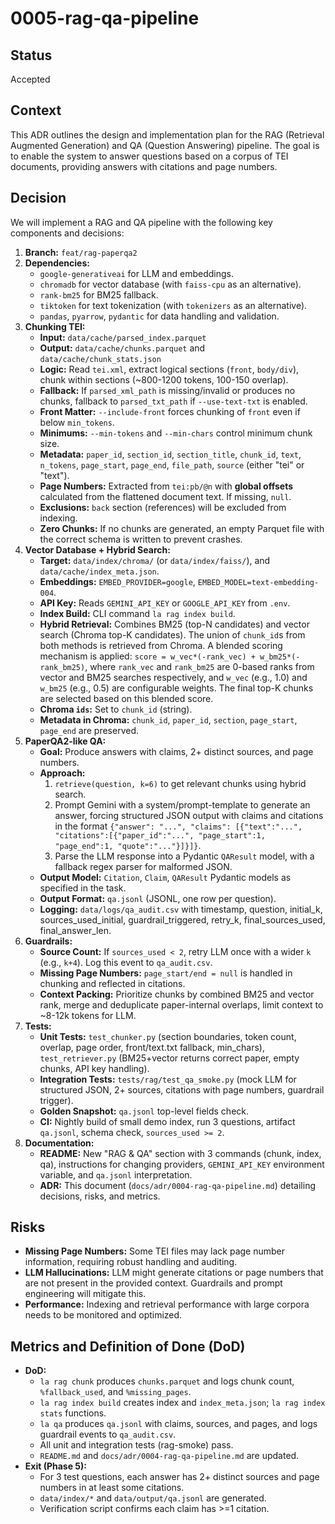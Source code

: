 # 0005-rag-qa-pipeline

## Status

Accepted

## Context

This ADR outlines the design and implementation plan for the RAG (Retrieval Augmented Generation) and QA (Question Answering) pipeline. The goal is to enable the system to answer questions based on a corpus of TEI documents, providing answers with citations and page numbers.

## Decision

We will implement a RAG and QA pipeline with the following key components and decisions:

1.  **Branch:** `feat/rag-paperqa2`
2.  **Dependencies:**
    *   `google-generativeai` for LLM and embeddings.
    *   `chromadb` for vector database (with `faiss-cpu` as an alternative).
    *   `rank-bm25` for BM25 fallback.
    *   `tiktoken` for text tokenization (with `tokenizers` as an alternative).
    *   `pandas`, `pyarrow`, `pydantic` for data handling and validation.
3.  **Chunking TEI:**
    *   **Input:** `data/cache/parsed_index.parquet`
    *   **Output:** `data/cache/chunks.parquet` and `data/cache/chunk_stats.json`
    *   **Logic:** Read `tei.xml`, extract logical sections (`front`, `body/div`), chunk within sections (~800-1200 tokens, 100-150 overlap).
    *   **Fallback:** If `parsed_xml_path` is missing/invalid or produces no chunks, fallback to `parsed_txt_path` if `--use-text-txt` is enabled.
    *   **Front Matter:** `--include-front` forces chunking of `front` even if below `min_tokens`.
    *   **Minimums:** `--min-tokens` and `--min-chars` control minimum chunk size.
    *   **Metadata:** `paper_id`, `section_id`, `section_title`, `chunk_id`, `text`, `n_tokens`, `page_start`, `page_end`, `file_path`, `source` (either "tei" or "text").
    *   **Page Numbers:** Extracted from `tei:pb/@n` with **global offsets** calculated from the flattened document text. If missing, `null`.
    *   **Exclusions:** `back` section (references) will be excluded from indexing.
    *   **Zero Chunks:** If no chunks are generated, an empty Parquet file with the correct schema is written to prevent crashes.
4.  **Vector Database + Hybrid Search:**
    *   **Target:** `data/index/chroma/` (or `data/index/faiss/`), and `data/cache/index_meta.json`.
    *   **Embeddings:** `EMBED_PROVIDER=google`, `EMBED_MODEL=text-embedding-004`.
    *   **API Key:** Reads `GEMINI_API_KEY` or `GOOGLE_API_KEY` from `.env`.
    *   **Index Build:** CLI command `la rag index build`.
    *   **Hybrid Retrieval:** Combines BM25 (top-N candidates) and vector search (Chroma top-K candidates). The union of `chunk_id`s from both methods is retrieved from Chroma. A blended scoring mechanism is applied: `score = w_vec*(-rank_vec) + w_bm25*(-rank_bm25)`, where `rank_vec` and `rank_bm25` are 0-based ranks from vector and BM25 searches respectively, and `w_vec` (e.g., 1.0) and `w_bm25` (e.g., 0.5) are configurable weights. The final top-K chunks are selected based on this blended score.
    *   **Chroma `ids`:** Set to `chunk_id` (string).
    *   **Metadata in Chroma:** `chunk_id`, `paper_id`, `section`, `page_start`, `page_end` are preserved.
5.  **PaperQA2-like QA:**
    *   **Goal:** Produce answers with claims, 2+ distinct sources, and page numbers.
    *   **Approach:**
        1.  `retrieve(question, k=6)` to get relevant chunks using hybrid search.
        2.  Prompt Gemini with a system/prompt-template to generate an answer, forcing structured JSON output with claims and citations in the format `{"answer": "...", "claims": [{"text":"...", "citations":[{"paper_id":"...", "page_start":1, "page_end":1, "quote":"..."}]}]}`.
        3.  Parse the LLM response into a Pydantic `QAResult` model, with a fallback regex parser for malformed JSON.
    *   **Output Model:** `Citation`, `Claim`, `QAResult` Pydantic models as specified in the task.
    *   **Output Format:** `qa.jsonl` (JSONL, one row per question).
    *   **Logging:** `data/logs/qa_audit.csv` with timestamp, question, initial_k, sources_used_initial, guardrail_triggered, retry_k, final_sources_used, final_answer_len.
6.  **Guardrails:**
    *   **Source Count:** If `sources_used < 2`, retry LLM once with a wider `k` (e.g., `k+4`). Log this event to `qa_audit.csv`.
    *   **Missing Page Numbers:** `page_start/end = null` is handled in chunking and reflected in citations.
    *   **Context Packing:** Prioritize chunks by combined BM25 and vector rank, merge and deduplicate paper-internal overlaps, limit context to ~8-12k tokens for LLM.
7.  **Tests:**
    *   **Unit Tests:** `test_chunker.py` (section boundaries, token count, overlap, page order, front/text.txt fallback, min_chars), `test_retriever.py` (BM25+vector returns correct paper, empty chunks, API key handling).
    *   **Integration Tests:** `tests/rag/test_qa_smoke.py` (mock LLM for structured JSON, 2+ sources, citations with page numbers, guardrail trigger).
    *   **Golden Snapshot:** `qa.jsonl` top-level fields check.
    *   **CI:** Nightly build of small demo index, run 3 questions, artifact `qa.jsonl`, schema check, `sources_used >= 2`.
8.  **Documentation:**
    *   **README:** New "RAG & QA" section with 3 commands (chunk, index, qa), instructions for changing providers, `GEMINI_API_KEY` environment variable, and `qa.jsonl` interpretation.
    *   **ADR:** This document (`docs/adr/0004-rag-qa-pipeline.md`) detailing decisions, risks, and metrics.

## Risks

*   **Missing Page Numbers:** Some TEI files may lack page number information, requiring robust handling and auditing.
*   **LLM Hallucinations:** LLM might generate citations or page numbers that are not present in the provided context. Guardrails and prompt engineering will mitigate this.
*   **Performance:** Indexing and retrieval performance with large corpora needs to be monitored and optimized.

## Metrics and Definition of Done (DoD)

*   **DoD:**
    *   `la rag chunk` produces `chunks.parquet` and logs chunk count, `%fallback_used`, and `%missing_pages`.
    *   `la rag index build` creates index and `index_meta.json`; `la rag index stats` functions.
    *   `la qa` produces `qa.jsonl` with claims, sources, and pages, and logs guardrail events to `qa_audit.csv`.
    *   All unit and integration tests (rag-smoke) pass.
    *   `README.md` and `docs/adr/0004-rag-qa-pipeline.md` are updated.
*   **Exit (Phase 5):**
    *   For 3 test questions, each answer has 2+ distinct sources and page numbers in at least some citations.
    *   `data/index/*` and `data/output/qa.jsonl` are generated.
    *   Verification script confirms each claim has >=1 citation.
